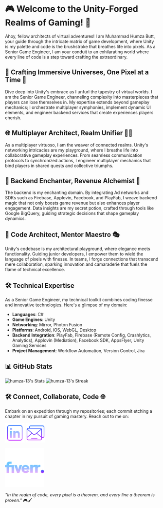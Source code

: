 # 🎮 Welcome to the Unity-Forged Realms of Gaming! 🌌

Ahoy, fellow architects of virtual adventures! I am Muhammad Humza Butt, your guide through the intricate matrix of game development, where Unity is my palette and code is the brushstroke that breathes life into pixels. As a Senior Game Engineer, I am your conduit to an exhilarating world where every line of code is a step toward crafting the extraordinary.

## 🚀 Crafting Immersive Universes, One Pixel at a Time 🌟

Dive deep into Unity's embrace as I unfurl the tapestry of virtual worlds. I am the Senior Game Engineer, channeling complexity into masterpieces that players can lose themselves in. My expertise extends beyond gameplay mechanics; I orchestrate multiplayer symphonies, implement dynamic UI elements, and engineer backend services that create experiences players cherish.

## 🌐 Multiplayer Architect, Realm Unifier 🧙‍♂️

As a multiplayer virtuoso, I am the weaver of connected realms. Unity's networking intricacies are my playground, where I breathe life into collaborative gameplay experiences. From seamless communication protocols to synchronized actions, I engineer multiplayer mechanics that bind players in shared quests and collective triumphs.

## 🎨 Backend Enchanter, Revenue Alchemist 🎲

The backend is my enchanting domain. By integrating Ad networks and SDKs such as Firebase, Applovin, Facebook, and PlayFab, I weave backend magic that not only boosts game revenue but also enhances player engagement. Data insights are my secret potion, crafted through tools like Google BigQuery, guiding strategic decisions that shape gameplay dynamics.

## 🧠 Code Architect, Mentor Maestro 🎭

Unity's codebase is my architectural playground, where elegance meets functionality. Guiding junior developers, I empower them to wield the language of pixels with finesse. In teams, I forge connections that transcend mere collaboration, sparking innovation and camaraderie that fuels the flame of technical excellence.

## 🛠️ Technical Expertise

As a Senior Game Engineer, my technical toolkit combines coding finesse and innovative technologies. Here's a glimpse of my domain:

- **Languages**: C#
- **Game Engines**: Unity
- **Networking**: Mirror, Photon Fusion
- **Platforms**: Android, iOS, WebGL, Desktop
- **Backend Integration**: PlayFab, Firebase (Remote Config, Crashlytics, Analytics), Applovin (Mediation), Facebook SDK, AppsFlyer, Unity Gaming Services
- **Project Management**: Workflow Automation, Version Control, Jira


## 📊 GitHub Stats

![humza-13's Stats](https://github-readme-stats.vercel.app/api?username=humza-13&theme=nightowl&show_icons=true&hide_border=true&count_private=true&include_all_commits=true&hide=contribs)
![humza-13's Streak](https://github-readme-streak-stats.herokuapp.com/?user=humza-13&theme=nightowl&hide_border=true)
 
## 🛠️ Connect, Collaborate, Code 🌐

Embark on an expedition through my repositories; each commit etching a chapter in my pursuit of gaming mastery. Reach out to me on:

[<img src="https://github.com/humza-13/humza-13/blob/development/icons/linkedin-64.png" alt="LinkedIn" width="64" height="64">](https://www.linkedin.com/in/muhammad-humza-butt)
[<img src="https://github.com/humza-13/humza-13/blob/development/icons/mail-64.png" alt="Email" width="64" height="64">](mailto:m.humzabutt@outlook.com)

[<img src="https://github.com/humza-13/humza-13/blob/development/icons/fiverr-128.png" alt="Fiverr" width="128" height="128">](https://www.fiverr.com/humzabutt13?public_mode=true)

_"In the realm of code, every pixel is a theorem, and every line a theorem is proven."_ 🎮🖌️
